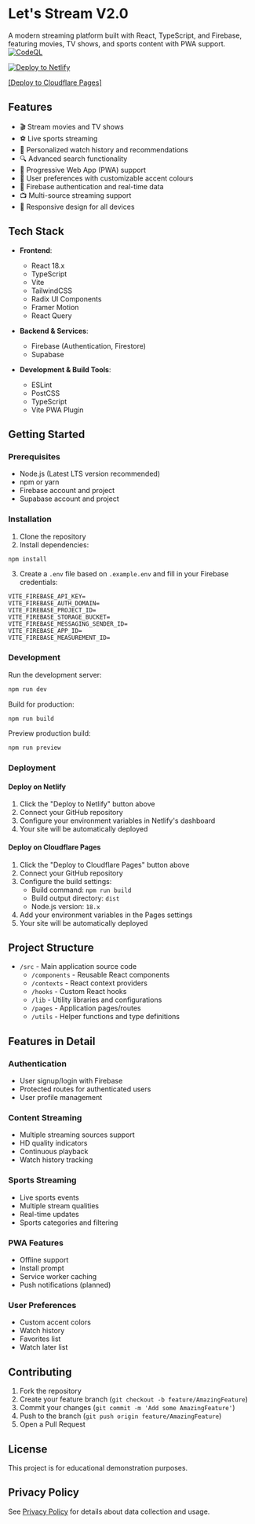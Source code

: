 # Let's Stream V2.0

A modern streaming platform built with React, TypeScript, and Firebase, featuring movies, TV shows, and sports content with PWA support.
[![CodeQL](https://github.com/chintan992/letsstream2/actions/workflows/github-code-scanning/codeql/badge.svg)](https://github.com/chintan992/letsstream2/actions/workflows/github-code-scanning/codeql)

[![Deploy to Netlify](https://www.netlify.com/img/deploy/button.svg)](https://app.netlify.com/start/deploy?repository=https://github.com/chintan992/letsstream2)

[[Deploy to Cloudflare Pages]](https://dash.cloudflare.com/pages/new?from=workers)

## Features

- 🎬 Stream movies and TV shows
- ⚽ Live sports streaming
- 🎯 Personalized watch history and recommendations
- 🔍 Advanced search functionality
- 📱 Progressive Web App (PWA) support
- 🌙 User preferences with customizable accent colours
- 🔐 Firebase authentication and real-time data
- 📺 Multi-source streaming support
- 📱 Responsive design for all devices

## Tech Stack

- **Frontend**:
  - React 18.x
  - TypeScript
  - Vite
  - TailwindCSS
  - Radix UI Components
  - Framer Motion
  - React Query

- **Backend & Services**:
  - Firebase (Authentication, Firestore)
  - Supabase

- **Development & Build Tools**:
  - ESLint
  - PostCSS
  - TypeScript
  - Vite PWA Plugin

## Getting Started

### Prerequisites

- Node.js (Latest LTS version recommended)
- npm or yarn
- Firebase account and project
- Supabase account and project

### Installation

1. Clone the repository
2. Install dependencies:
```bash
npm install
```

3. Create a `.env` file based on `.example.env` and fill in your Firebase credentials:
```
VITE_FIREBASE_API_KEY=
VITE_FIREBASE_AUTH_DOMAIN=
VITE_FIREBASE_PROJECT_ID=
VITE_FIREBASE_STORAGE_BUCKET=
VITE_FIREBASE_MESSAGING_SENDER_ID=
VITE_FIREBASE_APP_ID=
VITE_FIREBASE_MEASUREMENT_ID=
```

### Development

Run the development server:
```bash
npm run dev
```

Build for production:
```bash
npm run build
```

Preview production build:
```bash
npm run preview
```

### Deployment

#### Deploy on Netlify

1. Click the "Deploy to Netlify" button above
2. Connect your GitHub repository
3. Configure your environment variables in Netlify's dashboard
4. Your site will be automatically deployed

#### Deploy on Cloudflare Pages

1. Click the "Deploy to Cloudflare Pages" button above
2. Connect your GitHub repository
3. Configure the build settings:
   - Build command: `npm run build`
   - Build output directory: `dist`
   - Node.js version: `18.x`
4. Add your environment variables in the Pages settings
5. Your site will be automatically deployed

## Project Structure

- `/src` - Main application source code
  - `/components` - Reusable React components
  - `/contexts` - React context providers
  - `/hooks` - Custom React hooks
  - `/lib` - Utility libraries and configurations
  - `/pages` - Application pages/routes
  - `/utils` - Helper functions and type definitions

## Features in Detail

### Authentication
- User signup/login with Firebase
- Protected routes for authenticated users
- User profile management

### Content Streaming
- Multiple streaming sources support
- HD quality indicators
- Continuous playback
- Watch history tracking

### Sports Streaming
- Live sports events
- Multiple stream qualities
- Real-time updates
- Sports categories and filtering

### PWA Features
- Offline support
- Install prompt
- Service worker caching
- Push notifications (planned)

### User Preferences
- Custom accent colors
- Watch history
- Favorites list
- Watch later list

## Contributing

1. Fork the repository
2. Create your feature branch (`git checkout -b feature/AmazingFeature`)
3. Commit your changes (`git commit -m 'Add some AmazingFeature'`)
4. Push to the branch (`git push origin feature/AmazingFeature`)
5. Open a Pull Request

## License

This project is for educational demonstration purposes.

## Privacy Policy

See [Privacy Policy](./src/pages/PrivacyPolicy.tsx) for details about data collection and usage.
